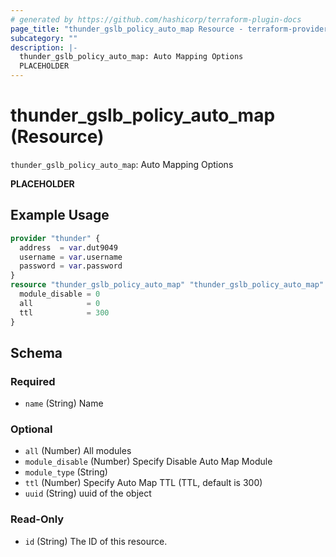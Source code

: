 ```yaml
---
# generated by https://github.com/hashicorp/terraform-plugin-docs
page_title: "thunder_gslb_policy_auto_map Resource - terraform-provider-thunder"
subcategory: ""
description: |-
  thunder_gslb_policy_auto_map: Auto Mapping Options
  PLACEHOLDER
---
```


# thunder_gslb_policy_auto_map (Resource)

`thunder_gslb_policy_auto_map`: Auto Mapping Options

__PLACEHOLDER__

## Example Usage

```terraform
provider "thunder" {
  address  = var.dut9049
  username = var.username
  password = var.password
}
resource "thunder_gslb_policy_auto_map" "thunder_gslb_policy_auto_map" {
  module_disable = 0
  all            = 0
  ttl            = 300
}
```

<!-- schema generated by tfplugindocs -->
## Schema

### Required

- `name` (String) Name

### Optional

- `all` (Number) All modules
- `module_disable` (Number) Specify Disable Auto Map Module
- `module_type` (String)
- `ttl` (Number) Specify Auto Map TTL (TTL, default is 300)
- `uuid` (String) uuid of the object

### Read-Only

- `id` (String) The ID of this resource.


